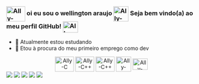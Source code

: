  ###  <img align="center" alt="Ally-C++" height="40" width="50" src="https://cdn.jsdelivr.net/gh/devicons/devicon/icons/csharp/csharp-original.svg" />   oi eu sou o wellington araujo   <img align="center" alt="Ally-java" height="40" width="40" src="https://cdn.jsdelivr.net/gh/devicons/devicon/icons/java/java-original.svg" /> Seja bem vindo(a) ao meu perfil GitHub! <img align="center" alt="Ally-python" height="30" width="40" src="https://cdn.jsdelivr.net/gh/devicons/devicon/icons/python/python-original.svg" />
 - 🌱 Atualmente estou estudando  
 - 🌱 Etou à procura do meu primeiro emprego como dev

<div align="center" style="display: inline_block">
  <img align="center" alt="Ally-C" height="40" width="50" src="https://cdn.jsdelivr.net/gh/devicons/devicon/icons/c/c-original.svg" />
  <img align="center" alt="Ally-C++" height="40" width="50" src="https://cdn.jsdelivr.net/gh/devicons/devicon/icons/cplusplus/cplusplus-original.svg" /> 
  <img align="center" alt="Ally-C++" height="40" width="50" src="https://cdn.jsdelivr.net/gh/devicons/devicon/icons/csharp/csharp-original.svg" />
  <img align="center" alt="Ally-java" height="40" width="40" src="https://cdn.jsdelivr.net/gh/devicons/devicon/icons/java/java-original.svg" />
  <img align="center" alt="Ally-python" height="30" width="40" src="https://cdn.jsdelivr.net/gh/devicons/devicon/icons/python/python-original.svg" />
     
</div>

<div>
 <a href="https://www.youtube.com/@wellingtonpereiradearaujo8826/featured" target="_blank"><img src="https://img.shields.io/badge/YouTube-FF0000?style=for-the-badge&logo=youtube&logoColor=white" target="_blank"></a>
 <a href="https://instagram.com/wellington_p_araujo" target="_blank"><img src="https://img.shields.io/badge/-Instagram-%23E4405F?style=for-the-badge&logo=instagram&logoColor=white" target="_blank"></a>
  <a href="https://discord.gg/c3z6tE8P" target="_blank"><img src="https://img.shields.io/badge/Discord-7289DA?style=for-the-badge&logo=discord&logoColor=white" target="_blank"></a>
  <a href = "mailto:graoaraujo@gmail.com"><img src="https://img.shields.io/badge/-Gmail-%23333?style=for-the-badge&logo=gmail&logoColor=white" target="_blank"></a>
  <a href="https://www.linkedin.com/in/wellington-pereira-de-araujo-7a3571277" target="_blank"><img src="https://img.shields.io/badge/-LinkedIn-%230077B5?style=for-the-badge&logo=linkedin&logoColor=white" target="_blank"></a> 
  
</div>
